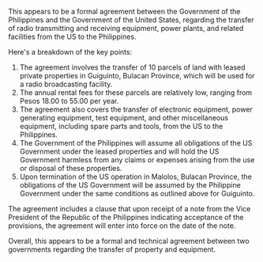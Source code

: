 This appears to be a formal agreement between the Government of the Philippines and the Government of the United States, regarding the transfer of radio transmitting and receiving equipment, power plants, and related facilities from the US to the Philippines.

Here's a breakdown of the key points:

1. The agreement involves the transfer of 10 parcels of land with leased private properties in Guiguinto, Bulacan Province, which will be used for a radio broadcasting facility.
2. The annual rental fees for these parcels are relatively low, ranging from Pesos 18.00 to 55.00 per year.
3. The agreement also covers the transfer of electronic equipment, power generating equipment, test equipment, and other miscellaneous equipment, including spare parts and tools, from the US to the Philippines.
4. The Government of the Philippines will assume all obligations of the US Government under the leased properties and will hold the US Government harmless from any claims or expenses arising from the use or disposal of these properties.
5. Upon termination of the US operation in Malolos, Bulacan Province, the obligations of the US Government will be assumed by the Philippine Government under the same conditions as outlined above for Guiguinto.

The agreement includes a clause that upon receipt of a note from the Vice President of the Republic of the Philippines indicating acceptance of the provisions, the agreement will enter into force on the date of the note.

Overall, this appears to be a formal and technical agreement between two governments regarding the transfer of property and equipment.
